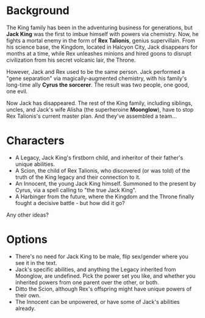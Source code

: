 <!-- TITLE: The Kingdom and the Throne -->
<!-- SUBTITLE: Pregenerated Masks characters -->

# Background
The King family has been in the adventuring business for generations, but **Jack King** was the first to imbue himself with powers via chemistry. Now, he fights a mortal enemy in the form of **Rex Talionis**, genius supervillain. From his science base, the Kingdom, located in Halcyon City, Jack disappears for months at a time, while Rex unleashes minions and hired goons to disrupt civilization from his secret volcanic lair, the Throne.

However, Jack and Rex used to be the same person. Jack performed a "gene separation" via magically-augmented chemistry, with his family's long-time ally **Cyrus the sorcerer**. The result was two people, one good, one evil.

Now Jack has disappeared. The rest of the King family, including siblings, uncles, and Jack's wife Alisha (the superheroine **Moonglow**), have to stop Rex Talionis's current master plan. And they've assembled a team...
# Characters
* A Legacy, Jack King's firstborn child, and inheritor of their father's unique abilities.
* A Scion, the child of Rex Talionis, who discovered (or was told) of the truth of the King legacy and their connection to it.
* An Innocent, the young Jack King himself. Summoned to the present by Cyrus, via a spell calling to "the true Jack King".
* A Harbinger from the future, where the Kingdom and the Throne finally fought a decisive battle - but how did it go?

Any other ideas?
# Options
* There's no need for Jack King to be male, flip sex/gender where you see it in the text.
* Jack's specific abilities, and anything the Legacy inherited from Moonglow, are undefined. Pick the power set you like, and whether you inherited powers from one parent over the other, or both.
* Ditto the Scion, although Rex's offspring might have unique powers of their own.
* The Innocent can be unpowered, or have some of Jack's abilities already.